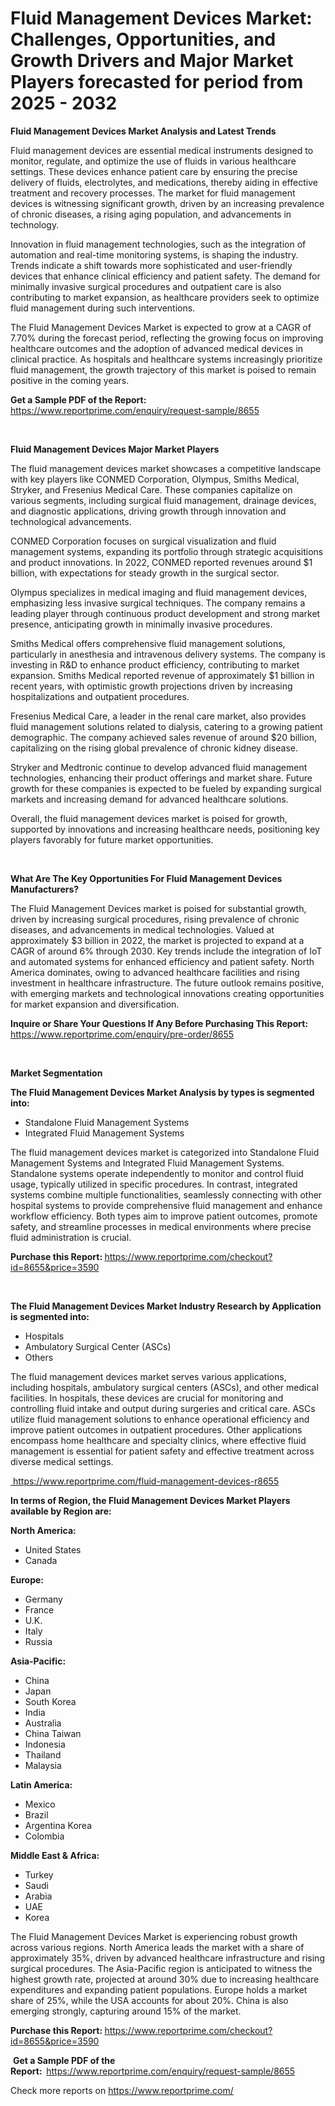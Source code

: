 <p><h1>Fluid Management Devices Market: Challenges, Opportunities, and Growth Drivers and Major Market Players forecasted for period from 2025 - 2032</h1></p><p><strong>Fluid Management Devices Market Analysis and Latest Trends</strong></p>
<p><p>Fluid management devices are essential medical instruments designed to monitor, regulate, and optimize the use of fluids in various healthcare settings. These devices enhance patient care by ensuring the precise delivery of fluids, electrolytes, and medications, thereby aiding in effective treatment and recovery processes. The market for fluid management devices is witnessing significant growth, driven by an increasing prevalence of chronic diseases, a rising aging population, and advancements in technology.</p><p>Innovation in fluid management technologies, such as the integration of automation and real-time monitoring systems, is shaping the industry. Trends indicate a shift towards more sophisticated and user-friendly devices that enhance clinical efficiency and patient safety. The demand for minimally invasive surgical procedures and outpatient care is also contributing to market expansion, as healthcare providers seek to optimize fluid management during such interventions.</p><p>The Fluid Management Devices Market is expected to grow at a CAGR of 7.70% during the forecast period, reflecting the growing focus on improving healthcare outcomes and the adoption of advanced medical devices in clinical practice. As hospitals and healthcare systems increasingly prioritize fluid management, the growth trajectory of this market is poised to remain positive in the coming years.</p></p>
<p><strong>Get a Sample PDF of the Report:&nbsp;</strong> <a href="https://www.reportprime.com/enquiry/request-sample/8655?utm_campaign=2413&utm_medium=2&utm_source=Github&utm_content=ia&utm_term=20032025&utm_id=fluid-management-devices">https://www.reportprime.com/enquiry/request-sample/8655</a></p>
<p>&nbsp;</p>
<p><strong>Fluid Management Devices Major Market Players</strong></p>
<p><p>The fluid management devices market showcases a competitive landscape with key players like CONMED Corporation, Olympus, Smiths Medical, Stryker, and Fresenius Medical Care. These companies capitalize on various segments, including surgical fluid management, drainage devices, and diagnostic applications, driving growth through innovation and technological advancements.</p><p>CONMED Corporation focuses on surgical visualization and fluid management systems, expanding its portfolio through strategic acquisitions and product innovations. In 2022, CONMED reported revenues around $1 billion, with expectations for steady growth in the surgical sector.</p><p>Olympus specializes in medical imaging and fluid management devices, emphasizing less invasive surgical techniques. The company remains a leading player through continuous product development and strong market presence, anticipating growth in minimally invasive procedures.</p><p>Smiths Medical offers comprehensive fluid management solutions, particularly in anesthesia and intravenous delivery systems. The company is investing in R&D to enhance product efficiency, contributing to market expansion. Smiths Medical reported revenue of approximately $1 billion in recent years, with optimistic growth projections driven by increasing hospitalizations and outpatient procedures.</p><p>Fresenius Medical Care, a leader in the renal care market, also provides fluid management solutions related to dialysis, catering to a growing patient demographic. The company achieved sales revenue of around $20 billion, capitalizing on the rising global prevalence of chronic kidney disease.</p><p>Stryker and Medtronic continue to develop advanced fluid management technologies, enhancing their product offerings and market share. Future growth for these companies is expected to be fueled by expanding surgical markets and increasing demand for advanced healthcare solutions.</p><p>Overall, the fluid management devices market is poised for growth, supported by innovations and increasing healthcare needs, positioning key players favorably for future market opportunities.</p></p>
<p>&nbsp;</p>
<p><strong>What Are The Key Opportunities For Fluid Management Devices Manufacturers?</strong></p>
<p><p>The Fluid Management Devices market is poised for substantial growth, driven by increasing surgical procedures, rising prevalence of chronic diseases, and advancements in medical technologies. Valued at approximately $3 billion in 2022, the market is projected to expand at a CAGR of around 6% through 2030. Key trends include the integration of IoT and automated systems for enhanced efficiency and patient safety. North America dominates, owing to advanced healthcare facilities and rising investment in healthcare infrastructure. The future outlook remains positive, with emerging markets and technological innovations creating opportunities for market expansion and diversification.</p></p>
<p><strong>Inquire or Share Your Questions If Any Before Purchasing This Report:</strong> <a href="https://www.reportprime.com/enquiry/pre-order/8655?utm_campaign=2413&utm_medium=2&utm_source=Github&utm_content=ia&utm_term=20032025&utm_id=fluid-management-devices">https://www.reportprime.com/enquiry/pre-order/8655</a></p>
<p>&nbsp;</p>
<p><strong>Market Segmentation</strong></p>
<p><strong>The Fluid Management Devices Market Analysis by types is segmented into:</strong></p>
<p><ul><li>Standalone Fluid Management Systems</li><li>Integrated Fluid Management Systems</li></ul></p>
<p><p>The fluid management devices market is categorized into Standalone Fluid Management Systems and Integrated Fluid Management Systems. Standalone systems operate independently to monitor and control fluid usage, typically utilized in specific procedures. In contrast, integrated systems combine multiple functionalities, seamlessly connecting with other hospital systems to provide comprehensive fluid management and enhance workflow efficiency. Both types aim to improve patient outcomes, promote safety, and streamline processes in medical environments where precise fluid administration is crucial.</p></p>
<p><strong>Purchase this Report:&nbsp;</strong><a href="https://www.reportprime.com/checkout?id=8655&price=3590&utm_campaign=2413&utm_medium=2&utm_source=Github&utm_content=ia&utm_term=20032025&utm_id=fluid-management-devices">https://www.reportprime.com/checkout?id=8655&price=3590</a></p>
<p>&nbsp;</p>
<p><strong>The Fluid Management Devices Market Industry Research by Application is segmented into:</strong></p>
<p><ul><li>Hospitals</li><li>Ambulatory Surgical Center (ASCs)</li><li>Others</li></ul></p>
<p><p>The fluid management devices market serves various applications, including hospitals, ambulatory surgical centers (ASCs), and other medical facilities. In hospitals, these devices are crucial for monitoring and controlling fluid intake and output during surgeries and critical care. ASCs utilize fluid management solutions to enhance operational efficiency and improve patient outcomes in outpatient procedures. Other applications encompass home healthcare and specialty clinics, where effective fluid management is essential for patient safety and effective treatment across diverse medical settings.</p></p>
<p><a href="https://www.reportprime.com/fluid-management-devices-r8655?utm_campaign=2413&utm_medium=2&utm_source=Github&utm_content=ia&utm_term=20032025&utm_id=fluid-management-devices">&nbsp;https://www.reportprime.com/fluid-management-devices-r8655</a></p>
<p><strong>In terms of Region, the Fluid Management Devices Market Players available by Region are:</strong></p>
<p>
    <p> <strong> North America: </strong>
        <ul>
            <li>United States</li>
            <li>Canada</li>
        </ul>
        </p> 
    <p> <strong> Europe: </strong>
        <ul>
            <li>Germany</li>
            <li>France</li>
            <li>U.K.</li>
            <li>Italy</li>
            <li>Russia</li>
        </ul>
        </p> 
    <p> <strong> Asia-Pacific: </strong>
        <ul>
            <li>China</li>
            <li>Japan</li>
            <li>South Korea</li>
            <li>India</li>
            <li>Australia</li>
            <li>China Taiwan</li>
            <li>Indonesia</li>
            <li>Thailand</li>
            <li>Malaysia</li>
        </ul>
        </p> 
    <p> <strong> Latin America: </strong>
        <ul>
            <li>Mexico</li>
            <li>Brazil</li>
            <li>Argentina Korea</li>
            <li>Colombia</li>
        </ul>
        </p> 
    <p> <strong> Middle East & Africa: </strong>
        <ul>
            <li>Turkey</li>
            <li>Saudi</li>
            <li>Arabia</li>
            <li>UAE</li>
            <li>Korea</li>
        </ul>
    </p>
    </p>
<p><p>The Fluid Management Devices Market is experiencing robust growth across various regions. North America leads the market with a share of approximately 35%, driven by advanced healthcare infrastructure and rising surgical procedures. The Asia-Pacific region is anticipated to witness the highest growth rate, projected at around 30% due to increasing healthcare expenditures and expanding patient populations. Europe holds a market share of 25%, while the USA accounts for about 20%. China is also emerging strongly, capturing around 15% of the market.</p></p>
<p><strong>Purchase this Report: </strong><a href="https://www.reportprime.com/checkout?id=8655&price=3590&utm_campaign=2413&utm_medium=2&utm_source=Github&utm_content=ia&utm_term=20032025&utm_id=fluid-management-devices">https://www.reportprime.com/checkout?id=8655&price=3590</a></p>
<p>&nbsp;<strong>Get a Sample PDF of the Report:&nbsp;&nbsp;</strong><a href="https://www.reportprime.com/enquiry/request-sample/8655?utm_campaign=2413&utm_medium=2&utm_source=Github&utm_content=ia&utm_term=20032025&utm_id=fluid-management-devices">https://www.reportprime.com/enquiry/request-sample/8655</a></p>
<p><strong></strong></p>
<p>Check more reports on <a href="https://www.reportprime.com/?utm_campaign=2413&utm_medium=2&utm_source=Github&utm_content=ia&utm_term=20032025&utm_id=fluid-management-devices">https://www.reportprime.com/</a></p>